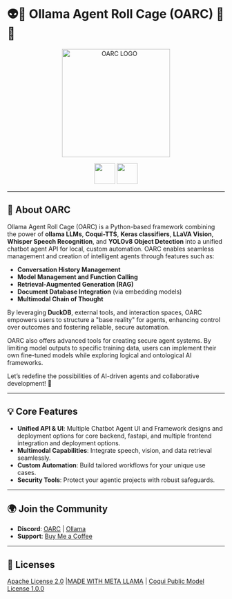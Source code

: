 # 👽🧙 **Ollama Agent Roll Cage (OARC)** 🤬🤖  
<p align="center">  
  <img src="https://raw.githubusercontent.com/Ollama-Agent-Roll-Cage/oarc/assets/OARC_LOGO_RMBG.png" alt="OARC LOGO" width="250"/>  
</p>  
<p align="center">  
  <a href="https://ko-fi.com/theborch"><img src="https://raw.githubusercontent.com/Ollama-Agent-Roll-Cage/oarc/assets/buy me a coffee button (2).png" height="48"></a>  
  <a href="https://discord.gg/mNeQZzBHuW"><img src="https://raw.githubusercontent.com/Ollama-Agent-Roll-Cage/oarc/assets/Discord Button Ollama v4.png" height="48"></a>  
</p>  

---

## 🌌 **About OARC**

Ollama Agent Roll Cage (OARC) is a Python-based framework combining the power of **ollama LLMs**, **Coqui-TTS**, **Keras classifiers**, **LLaVA Vision**, **Whisper Speech Recognition**, and **YOLOv8 Object Detection** into a unified chatbot agent API for local, custom automation. OARC enables seamless management and creation of intelligent agents through features such as:

- **Conversation History Management**  
- **Model Management and Function Calling**  
- **Retrieval-Augmented Generation (RAG)**  
- **Document Database Integration** (via embedding models)  
- **Multimodal Chain of Thought**  

By leveraging **DuckDB**, external tools, and interaction spaces, OARC empowers users to structure a "base reality" for agents, enhancing control over outcomes and fostering reliable, secure automation.  

OARC also offers advanced tools for creating secure agent systems. By limiting model outputs to specific training data, users can implement their own fine-tuned models while exploring logical and ontological AI frameworks.  

Let’s redefine the possibilities of AI-driven agents and collaborative development! 🌟  

---

## 💡 **Core Features**

- **Unified API & UI**: Multiple Chatbot Agent UI and Framework designs and deployment options for core backend, fastapi, and multiple frontend integration and deployment options.  
- **Multimodal Capabilities**: Integrate speech, vision, and data retrieval seamlessly.  
- **Custom Automation**: Build tailored workflows for your unique use cases.  
- **Security Tools**: Protect your agentic projects with robust safeguards.  

---

## 🌍 **Join the Community**  

- **Discord**: [OARC](https://discord.gg/qfpwCB8nXs) | [Ollama](https://discord.gg/ollama) 
- **Support**: [Buy Me a Coffee](https://ko-fi.com/oll4m404rc)  

---

## 📜 **Licenses**  

[Apache License 2.0](https://www.apache.org/licenses/LICENSE-2.0) |[MADE WITH META LLAMA](https://huggingface.co/cognitivecomputations/dolphin-2.9-llama3-8b/blob/main/LICENSE) | [Coqui Public Model License 1.0.0](https://huggingface.co/Borcherding/XTTS-v2_C3PO/blob/main/LICENSE.txt)  
